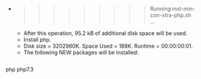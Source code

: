 * >>>>>>>>> Running inst-min-con-xtra-php.sh ...
  * After this operation, 95.2 kB of additional disk space will be used.
  * Install php.
  * Disk size = 3202960K. Space Used = 188K. Runtime = 00:00:00:01.
  * The following NEW packages will be installed:
  ```bash
php php7.3
  ```
